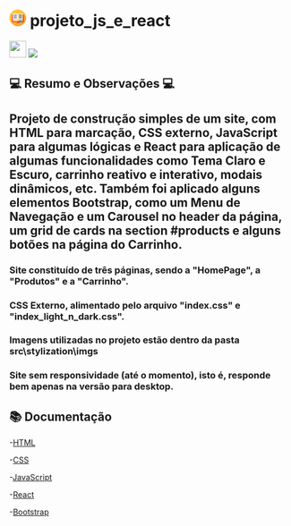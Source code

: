 # <img src="public/imgs/book.png" width="30" height="30"/></a> projeto_js_e_react

<a href="https://projeto-js-e-react.vercel.app/" target="_blank"><img src="https://camo.githubusercontent.com/add2c9721e333f0043ac938f3dadbc26a282776e01b95b308fcaba5afaf74ae3/68747470733a2f2f6173736574732e76657263656c2e636f6d2f696d6167652f75706c6f61642f76313538383830353835382f7265706f7369746f726965732f76657263656c2f6c6f676f2e706e67" width="30" height="30"/></a>
<a href="https://projeto-js-e-react.vercel.app/" target="_blank"><img src="https://i.ibb.co/n13knK3/Sem-t-tulo.png"/></a>

##  💻 Resumo e Observações 💻
## Projeto de construção simples de um site, com HTML para marcação, CSS externo, JavaScript para algumas lógicas e React para aplicação de algumas funcionalidades como Tema Claro e Escuro, carrinho reativo e interativo, modais dinâmicos, etc. Também foi aplicado alguns elementos Bootstrap, como um Menu de Navegação e um Carousel no header da página, um grid de cards na section #products e alguns botões na página do Carrinho.

### Site constituído de três páginas, sendo a "HomePage", a "Produtos" e a "Carrinho".
### CSS Externo, alimentado pelo arquivo "index.css" e "index_light_n_dark.css".
### Imagens utilizadas no projeto estão dentro da pasta src\stylization\imgs 

### Site sem responsividade (até o momento), isto é, responde bem apenas na versão para desktop.

## 📚 Documentação

-[HTML](https://developer.mozilla.org/pt-BR/docs/Web/HTML)

-[CSS](https://developer.mozilla.org/pt-BR/docs/Web/CSS)

-[JavaScript](https://developer.mozilla.org/pt-BR/docs/Web/JavaScript)

-[React](https://react.dev/learn)

-[Bootstrap](https://getbootstrap.com/docs/4.1/getting-started/introduction/)

